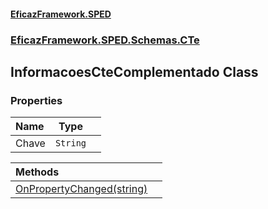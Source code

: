 #### [EficazFramework.SPED](EficazFrameworkSPED.md 'EficazFramework SPED')
### [EficazFramework.SPED.Schemas.CTe](EficazFramework.SPED.Schemas.CTe.md 'EficazFramework.SPED.Schemas.CTe')

## InformacoesCteComplementado Class
### Properties

| Name | Type | |
| :--- | :---: | :--- |
| Chave | `String` |  |

| Methods | |
| :--- | :--- |
| [OnPropertyChanged(string)](EficazFramework.SPED.Schemas.CTe/InformacoesCteComplementado/OnPropertyChanged(string).md 'EficazFramework.SPED.Schemas.CTe.InformacoesCteComplementado.OnPropertyChanged(string)') | |
